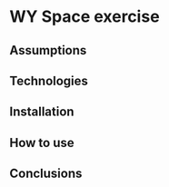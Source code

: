 # WY Space exercise

## Assumptions


## Technologies

## Installation

## How to use

## Conclusions

